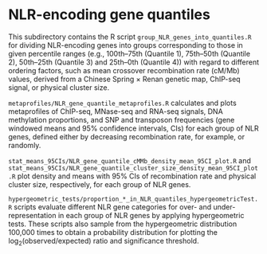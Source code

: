 # NLR-encoding gene quantiles

This subdirectory contains the R script `group_NLR_genes_into_quantiles.R` for dividing NLR-encoding genes into groups corresponding to those in given percentile ranges (e.g., 100th–75th (Quantile 1), 75th–50th (Quantile 2), 50th–25th (Quantile 3) and 25th–0th (Quantile 4)) with regard to different ordering factors, such as mean crossover recombination rate (cM/Mb) values, derived from a Chinese Spring × Renan genetic map, ChIP-seq signal, or physical cluster size.

`metaprofiles/NLR_gene_quantile_metaprofiles.R` calculates and plots metaprofiles of ChIP-seq, MNase-seq and RNA-seq signals, DNA methylation proportions, and SNP and transposon frequencies (gene windowed means and 95% confidence intervals, CIs) for each group of NLR genes, defined either by decreasing recombination rate, for example, or randomly.

`stat_means_95CIs/NLR_gene_quantile_cMMb_density_mean_95CI_plot.R` and `stat_means_95CIs/NLR_gene_quantile_cluster_size_density_mean_95CI_plot.R` plot density and means with 95% CIs of recombination rate and physical cluster size, respectively, for each group of NLR genes. 

`hypergeometric_tests/proportion_*_in_NLR_quantiles_hypergeometricTest.R` scripts evaluate different NLR gene categories for over- and under-representation in each group of NLR genes by applying hypergeometric tests.
These scripts also sample from the hypergeometric distribution 100,000 times to obtain a probability distribution for plotting the log<sub>2</sub>(observed/expected) ratio and significance threshold.
